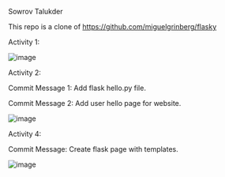 Sowrov Talukder

This repo is a clone of https://github.com/miguelgrinberg/flasky

Activity 1:

![image](https://user-images.githubusercontent.com/42917737/191635601-32135035-a854-48e9-9894-f32c1265203e.png)

Activity 2:

Commit Message 1: Add flask hello.py file.

Commit Message 2: Add user hello page for website.

![image](https://user-images.githubusercontent.com/42917737/191635688-6f5d3064-da13-44a0-9971-951802de562c.png)

Activity 4:

Commit Message: Create flask page with templates.

![image](https://user-images.githubusercontent.com/42917737/191656705-ef7ac6c0-b549-4fa5-ab2a-7c4c74e19968.png)
